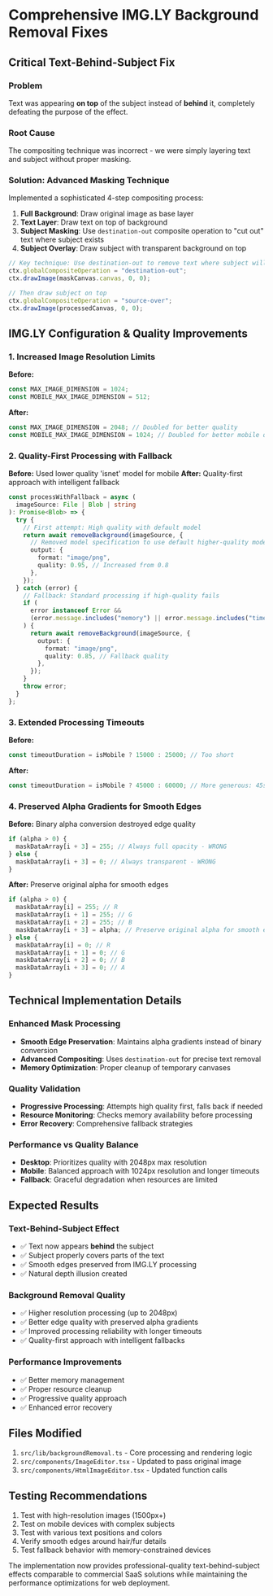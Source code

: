 # Comprehensive IMG.LY Background Removal Fixes

## Critical Text-Behind-Subject Fix

### Problem

Text was appearing **on top** of the subject instead of **behind** it, completely defeating the purpose of the effect.

### Root Cause

The compositing technique was incorrect - we were simply layering text and subject without proper masking.

### Solution: Advanced Masking Technique

Implemented a sophisticated 4-step compositing process:

1. **Full Background**: Draw original image as base layer
2. **Text Layer**: Draw text on top of background
3. **Subject Masking**: Use `destination-out` composite operation to "cut out" text where subject exists
4. **Subject Overlay**: Draw subject with transparent background on top

```typescript
// Key technique: Use destination-out to remove text where subject will be
ctx.globalCompositeOperation = "destination-out";
ctx.drawImage(maskCanvas.canvas, 0, 0);

// Then draw subject on top
ctx.globalCompositeOperation = "source-over";
ctx.drawImage(processedCanvas, 0, 0);
```

## IMG.LY Configuration & Quality Improvements

### 1. Increased Image Resolution Limits

**Before:**

```typescript
const MAX_IMAGE_DIMENSION = 1024;
const MOBILE_MAX_IMAGE_DIMENSION = 512;
```

**After:**

```typescript
const MAX_IMAGE_DIMENSION = 2048; // Doubled for better quality
const MOBILE_MAX_IMAGE_DIMENSION = 1024; // Doubled for better mobile quality
```

### 2. Quality-First Processing with Fallback

**Before:** Used lower quality 'isnet' model for mobile
**After:** Quality-first approach with intelligent fallback

```typescript
const processWithFallback = async (
  imageSource: File | Blob | string
): Promise<Blob> => {
  try {
    // First attempt: High quality with default model
    return await removeBackground(imageSource, {
      // Removed model specification to use default higher-quality model
      output: {
        format: "image/png",
        quality: 0.95, // Increased from 0.8
      },
    });
  } catch (error) {
    // Fallback: Standard processing if high-quality fails
    if (
      error instanceof Error &&
      (error.message.includes("memory") || error.message.includes("timeout"))
    ) {
      return await removeBackground(imageSource, {
        output: {
          format: "image/png",
          quality: 0.85, // Fallback quality
        },
      });
    }
    throw error;
  }
};
```

### 3. Extended Processing Timeouts

**Before:**

```typescript
const timeoutDuration = isMobile ? 15000 : 25000; // Too short
```

**After:**

```typescript
const timeoutDuration = isMobile ? 45000 : 60000; // More generous: 45s mobile, 60s desktop
```

### 4. Preserved Alpha Gradients for Smooth Edges

**Before:** Binary alpha conversion destroyed edge quality

```typescript
if (alpha > 0) {
  maskDataArray[i + 3] = 255; // Always full opacity - WRONG
} else {
  maskDataArray[i + 3] = 0; // Always transparent - WRONG
}
```

**After:** Preserve original alpha for smooth edges

```typescript
if (alpha > 0) {
  maskDataArray[i] = 255; // R
  maskDataArray[i + 1] = 255; // G
  maskDataArray[i + 2] = 255; // B
  maskDataArray[i + 3] = alpha; // Preserve original alpha for smooth edges
} else {
  maskDataArray[i] = 0; // R
  maskDataArray[i + 1] = 0; // G
  maskDataArray[i + 2] = 0; // B
  maskDataArray[i + 3] = 0; // A
}
```

## Technical Implementation Details

### Enhanced Mask Processing

- **Smooth Edge Preservation**: Maintains alpha gradients instead of binary conversion
- **Advanced Compositing**: Uses `destination-out` for precise text removal
- **Memory Optimization**: Proper cleanup of temporary canvases

### Quality Validation

- **Progressive Processing**: Attempts high quality first, falls back if needed
- **Resource Monitoring**: Checks memory availability before processing
- **Error Recovery**: Comprehensive fallback strategies

### Performance vs Quality Balance

- **Desktop**: Prioritizes quality with 2048px max resolution
- **Mobile**: Balanced approach with 1024px resolution and longer timeouts
- **Fallback**: Graceful degradation when resources are limited

## Expected Results

### Text-Behind-Subject Effect

- ✅ Text now appears **behind** the subject
- ✅ Subject properly covers parts of the text
- ✅ Smooth edges preserved from IMG.LY processing
- ✅ Natural depth illusion created

### Background Removal Quality

- ✅ Higher resolution processing (up to 2048px)
- ✅ Better edge quality with preserved alpha gradients
- ✅ Improved processing reliability with longer timeouts
- ✅ Quality-first approach with intelligent fallbacks

### Performance Improvements

- ✅ Better memory management
- ✅ Proper resource cleanup
- ✅ Progressive quality approach
- ✅ Enhanced error recovery

## Files Modified

1. `src/lib/backgroundRemoval.ts` - Core processing and rendering logic
2. `src/components/ImageEditor.tsx` - Updated to pass original image
3. `src/components/HtmlImageEditor.tsx` - Updated function calls

## Testing Recommendations

1. Test with high-resolution images (1500px+)
2. Test on mobile devices with complex subjects
3. Test with various text positions and colors
4. Verify smooth edges around hair/fur details
5. Test fallback behavior with memory-constrained devices

The implementation now provides professional-quality text-behind-subject effects comparable to commercial SaaS solutions while maintaining the performance optimizations for web deployment.
